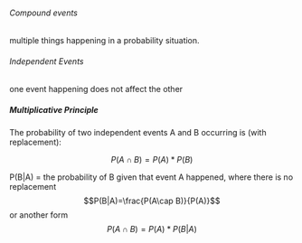 ###### Compound events
multiple things happening in a probability situation.

###### Independent Events
one event happening does not affect the other

##### Multiplicative Principle
The probability of two independent events A and B occurring is (with replacement):

$$P(A\cap B) = P(A)*P(B)$$

P(B|A) = the probability of B given that event A happened, where there is no replacement
$$P(B|A)=\frac{P(A\cap B)}{P(A)}$$
or another form
$$P(A\cap B) = P(A)*P(B|A)$$